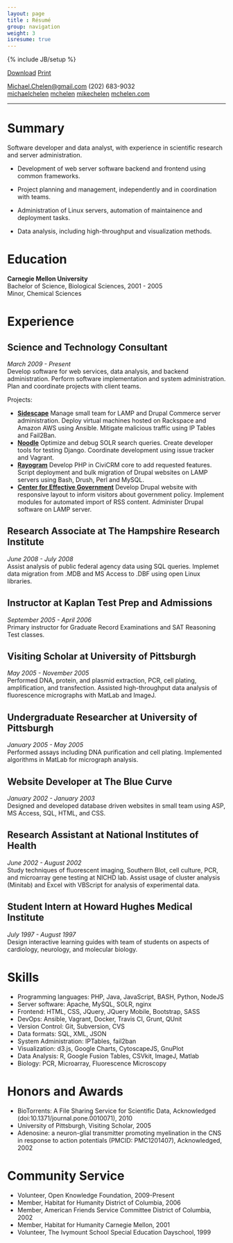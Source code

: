 ```yaml
---
layout: page
title : Résumé
group: navigation
weight: 3
isresume: true
---
```

{% include JB/setup %}

<div class="resume-buttons no-print">
<a href="/file/Michael_Chelen.pdf" class="btn btn-default btn-sm"><i class="fa fa-download"></i> Download</a> 
<a href="javascript:window.print()" class="btn btn-default btn-sm"><i class="fa fa-print"></i> Print</a>
</div>

<!--Biologist experienced in high-throughput data analysis using open standards and web-based
communication.-->

<i class="fa fa-envelope" style="color:dark-gray"></i> <Michael.Chelen@gmail.com>
<i class="fa fa-phone"></i> (202) 683-9032  
<i class="fa fa-linkedin"></i> [michaelchelen](https://www.linkedin.com/in/michaelchelen)
<i class="fa fa-github"></i> [mchelen](http://github.com/mchelen)
<i class="fa fa-twitter"></i> [mikechelen](http://twitter.com/MikeChelen)
<i class="fa fa-home"></i> [mchelen.com](http://mchelen.com)

- - -

# Summary #
Software developer and data analyst, with experience in scientific research and server administration.

 - Development of web server software backend and frontend using common frameworks.

 - Project planning and management, independently and in coordination with teams.
 
 - Administration of Linux servers, automation of maintainence and deployment tasks.
 
 - Data analysis, including high-throughput and visualization methods.

# Education #

**Carnegie Mellon University**  
Bachelor of Science, Biological Sciences, 2001 - 2005  
Minor, Chemical Sciences

# Experience #

## Science and Technology Consultant
*March 2009 - Present*  
Develop software for web services, data analysis, and backend administration. Perform software implementation and system administration. Plan and coordinate projects with client teams.

  Projects:

 - **[Sidescape](http://sidescapemedia.com)** Manage small team for LAMP and Drupal Commerce server administration. Deploy virtual machines hosted on Rackspace and Amazon AWS using Ansible. Mitigate malicious traffic using IP Tables and Fail2Ban.
 - **[Noodle](http://www.noodle.com/)** Optimize and debug SOLR search queries. Create developer tools for testing Django. Coordinate development using issue tracker and Vagrant.
 - **[Rayogram](http://www.rayogram.com/)** Develop PHP in CiviCRM core to add requested features. Script deployment and bulk migration of Drupal websites on LAMP servers using Bash, Drush, Perl and MySQL.
 - **[Center for Effective Government](http://www.foreffectivegov.org/)** Develop Drupal website with responsive layout to inform visitors about government policy. Implement modules for automated import of RSS content. Administer Drupal software on LAMP server.
  
## Research Associate at The Hampshire Research Institute
*June 2008 - July 2008*  
  Assist analysis of public federal agency data using SQL queries. Implemet data migration from .MDB and MS Access to .DBF using open Linux libraries.

## Instructor at Kaplan Test Prep and Admissions
*September 2005 - April 2006*  
  Primary instructor for Graduate Record Examinations and SAT Reasoning Test classes.
                                                                                               
## Visiting Scholar at University of Pittsburgh
*May 2005 - November 2005*  
  Performed DNA, protein, and plasmid extraction, PCR, cell plating, amplification, and transfection. Assisted high-throughput data analysis of fluorescence micrographs with MatLab and ImageJ.

## Undergraduate Researcher at University of Pittsburgh
*January 2005 - May 2005*  
  Performed assays including DNA purification and cell plating. Implemented algorithms in MatLab for micrograph analysis.

## Website Developer at The Blue Curve
*January 2002 - January 2003*  
  Designed and developed database driven websites in small team using ASP, MS Access, SQL, HTML, and CSS.

## Research Assistant at National Institutes of Health
*June 2002 - August 2002*  
  Study techniques of fluorescent imaging, Southern Blot, cell culture, PCR, and microarray gene testing at NICHD lab. Assist usage of cluster analysis (Minitab) and Excel with VBScript for analysis of experimental data.

<!--
## Website Developer at Complete Reviews
January 2000 - January 2001 (1 year 1 month)
  Developed database driven website using MS Access and ASP server scripting for web writing team collaboration.


## Technical Writer at Glide Underground
*January 1999 - January 2000*  
  Write reviews of computer software and hardware for enthusiast audience.
-->

## Student Intern at Howard Hughes Medical Institute
*July 1997 - August 1997*  
  Design interactive learning guides with team of students on aspects of cardiology, neurology, and molecular biology.

<!--
# Volunteer #
 - Volunteer at The Open Knowledge Foundation
*September 2008 - Present*
  Communicate with scientific community through open science discussion list, assist organization and coverage of web-based meetings. http://okfn.org

 - Volunteer at Open Science Information
May 2008 - Present
  Support community of science researchers, writers, students, and the public through online forums and web services. Develop and operate HTML, Javascript, XML, and JSON serving applications through PHP and MySQL.
-->

# Skills #

- Programming languages: PHP, Java, JavaScript, BASH, Python, NodeJS
- Server software: Apache, MySQL, SOLR, nginx
- Frontend: HTML, CSS, JQuery, JQuery Mobile, Bootstrap, SASS
- DevOps: Ansible, Vagrant, Docker, Travis CI, Grunt, QUnit
- Version Control: Git, Subversion, CVS
- Data formats: SQL, XML, JSON
- System Administration: IPTables, fail2ban
- Visualization: d3.js, Google Charts, CytoscapeJS, GnuPlot
- Data Analysis: R, Google Fusion Tables, CSVkit, ImageJ, Matlab
- Biology: PCR, Microarray, Fluorescence Microscopy
                                                     
# Honors and Awards #
 - BioTorrents: A File Sharing Service for Scientific Data, Acknowledged (doi:10.1371/journal.pone.0010071), 2010
 - University of Pittsburgh, Visiting Scholar, 2005
 - Adenosine: a neuron-glial transmitter promoting myelination in the CNS in response to action potentials (PMCID: PMC1201407), Acknowledged, 2002

# Community Service #
 - Volunteer, Open Knowledge Foundation, 2009-Present
 - Member, Habitat for Humanity District of Columbia, 2006
 - Member, American Friends Service Committee District of Columbia, 2002
 - Member, Habitat for Humanity Carnegie Mellon, 2001
 - Volunteer, The Ivymount School Special Education Dayschool, 1999

